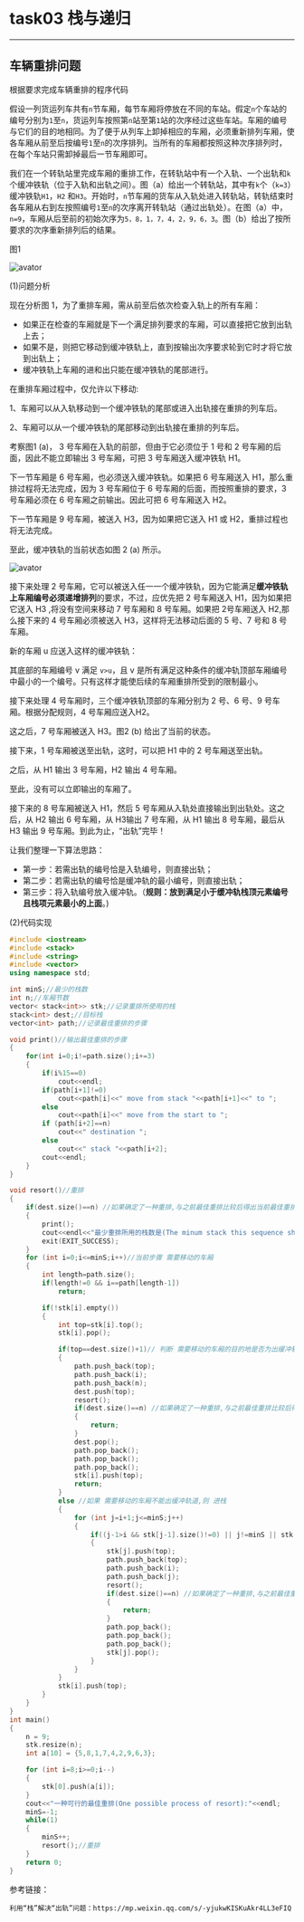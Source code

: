 # task03 栈与递归

---

## 车辆重排问题

根据要求完成车辆重排的程序代码

假设一列货运列车共有`n`节车厢，每节车厢将停放在不同的车站。假定`n`个车站的编号分别为`1`至`n`，货运列车按照第`n`站至第`1`站的次序经过这些车站。车厢的编号与它们的目的地相同。为了便于从列车上卸掉相应的车厢，必须重新排列车厢，使各车厢从前至后按编号`1`至`n`的次序排列。当所有的车厢都按照这种次序排列时，在每个车站只需卸掉最后一节车厢即可。

我们在一个转轨站里完成车厢的重排工作，在转轨站中有一个入轨、一个出轨和`k`个缓冲铁轨（位于入轨和出轨之间）。图（a）给出一个转轨站，其中有`k`个（`k=3`）缓冲铁轨`H1`，`H2` 和`H3`。开始时，`n`节车厢的货车从入轨处进入转轨站，转轨结束时各车厢从右到左按照编号`1`至`n`的次序离开转轨站（通过出轨处）。在图（a）中，`n=9`，车厢从后至前的初始次序为`5，8，1，7，4，2，9，6，3`。图（b）给出了按所要求的次序重新排列后的结果。

图1

![avator](image/4.png)

(1)问题分析

现在分析图 1，为了重排车厢，需从前至后依次检查入轨上的所有车厢：

- 如果正在检查的车厢就是下一个满足排列要求的车厢，可以直接把它放到出轨上去；
- 如果不是，则把它移动到缓冲铁轨上，直到按输出次序要求轮到它时才将它放到出轨上；
- 缓冲铁轨上车厢的进和出只能在缓冲铁轨的尾部进行。

在重排车厢过程中，仅允许以下移动:

1、车厢可以从入轨移动到一个缓冲铁轨的尾部或进入出轨接在重排的列车后。

2、车厢可以从一个缓冲铁轨的尾部移动到出轨接在重排的列车后。

考察图1 (a)， 3 号车厢在入轨的前部，但由于它必须位于 1 号和 2 号车厢的后面，因此不能立即输出 3 号车厢，可把 3 号车厢送入缓冲铁轨 H1。

下一节车厢是 6 号车厢，也必须送入缓冲铁轨。如果把 6 号车厢送入 H1，那么重排过程将无法完成，因为 3 号车厢位于 6 号车厢的后面，而按照重排的要求，3 号车厢必须在 6 号车厢之前输出。因此可把 6 号车厢送入 H2。

下一节车厢是 9 号车厢，被送入 H3，因为如果把它送入 H1 或 H2，重排过程也将无法完成。

至此，缓冲铁轨的当前状态如图 2 (a) 所示。

![avator](image/5.png)

接下来处理 2 号车厢，它可以被送入任一一个缓冲铁轨，因为它能满足**缓冲铁轨上车厢编号必须递增排列**的要求，不过，应优先把 2 号车厢送入 H1，因为如果把它送入 H3 ,将没有空间来移动 7 号车厢和 8 号车厢。如果把 2号车厢送入 H2,那么接下来的 4 号车厢必须被送入 H3，这样将无法移动后面的 5 号、7 号和 8 号车厢。

新的车厢 u 应送入这样的缓冲铁轨：

其底部的车厢编号 v 满足 `v>u`，且 v 是所有满足这种条件的缓冲轨顶部车厢编号中最小的一个编号。只有这样才能使后续的车厢重排所受到的限制最小。

接下来处理 4 号车厢时，三个缓冲铁轨顶部的车厢分别为 2 号、6 号、9 号车厢。根据分配规则，4 号车厢应送入H2。

这之后，7 号车厢被送入 H3。图2 (b) 给出了当前的状态。

接下来，1 号车厢被送至出轨，这时，可以把 H1 中的 2 号车厢送至出轨。

之后，从 H1 输出 3 号车厢，H2 输出 4 号车厢。

至此，没有可以立即输出的车厢了。

接下来的 8 号车厢被送入 H1，然后 5 号车厢从入轨处直接输出到出轨处。这之后，从 H2 输出 6 号车厢，从 H3输出 7 号车厢，从 H1 输出 8 号车厢，最后从 H3 输出 9 号车厢。到此为止，“出轨”完毕！

让我们整理一下算法思路：

- 第一步：若需出轨的编号恰是入轨编号，则直接出轨；
- 第二步：若需出轨的编号恰是缓冲轨的最小编号，则直接出轨；
- 第三步：将入轨编号放入缓冲轨。（**规则：放到满足小于缓冲轨栈顶元素编号且栈项元素最小的上面**。)

(2)代码实现

```c++
#include <iostream>
#include <stack>
#include <string>
#include <vector>
using namespace std;

int minS;//最少的栈数
int n;//车厢节数
vector< stack<int>> stk;//记录重排所使用的栈
stack<int> dest;//目标栈
vector<int> path;//记录最佳重排的步骤

void print()//输出最佳重排的步骤
{
    for(int i=0;i!=path.size();i+=3)
    {
        if(i%15==0)
            cout<<endl;
        if(path[i+1]!=0)
            cout<<path[i]<<" move from stack "<<path[i+1]<<" to ";
        else
            cout<<path[i]<<" move from the start to ";
        if (path[i+2]==n)
            cout<<" destination ";
        else
            cout<<" stack "<<path[i+2];
        cout<<endl;
    }
}

void resort()//重排
{
    if(dest.size()==n) //如果确定了一种重排,与之前最佳重排比较后得出当前最佳重排
    {
        print();
        cout<<endl<<"最少重排所用的栈数是(The minum stack this sequence should use is): "<<minS<<endl;
        exit(EXIT_SUCCESS);
    }
    for (int i=0;i<=minS;i++)//当前步骤 需要移动的车厢
    {
        int length=path.size();
        if(length!=0 && i==path[length-1])
            return;

        if(!stk[i].empty())
        {
            int top=stk[i].top();
            stk[i].pop();

            if(top==dest.size()+1)// 判断 需要移动的车厢的目的地是否为出缓冲轨道
            {
                path.push_back(top);
                path.push_back(i);
                path.push_back(n);
                dest.push(top);
                resort();
                if(dest.size()==n) //如果确定了一种重排,与之前最佳重排比较后得出当前最佳重排
                {
                    return;
                }
                dest.pop();
                path.pop_back();
                path.pop_back();
                path.pop_back();
                stk[i].push(top);
                return;
            }
            else //如果 需要移动的车厢不能出缓冲轨道,则 进栈
            {
                for (int j=i+1;j<=minS;j++)
                {
                    if((j-1>i && stk[j-1].size()!=0) || j!=minS || stk[j].size()==0 || top< stk[j].top())
                    {
                        stk[j].push(top);
                        path.push_back(top);
                        path.push_back(i);
                        path.push_back(j);
                        resort();
                        if(dest.size()==n) //如果确定了一种重排,与之前最佳重排比较后得出当前最佳重排
                        {
                            return;
                        }
                        path.pop_back();
                        path.pop_back();
                        path.pop_back();
                        stk[j].pop();
                    }
                }
            }
            stk[i].push(top);
        }
    }
}
int main()
{
    n = 9;
    stk.resize(n);
    int a[10] = {5,8,1,7,4,2,9,6,3};

    for (int i=8;i>=0;i--)
    {
        stk[0].push(a[i]);
    }
    cout<<"一种可行的最佳重排(One possible process of resort):"<<endl;
    minS=-1;
    while(1)
    {
        minS++;
        resort();//重排
    }
    return 0;
}
```



参考链接：

```
利用“栈”解决“出轨”问题：https://mp.weixin.qq.com/s/-yjukwKISKuAkr4LL3eFIQ
```

